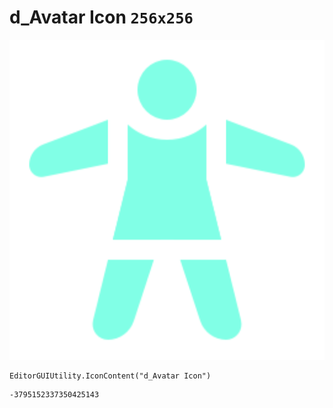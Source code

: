 # d_Avatar Icon `256x256`
<img src="/img/d_Avatar%20Icon.png" width=512 height=512>

``` CSharp
EditorGUIUtility.IconContent("d_Avatar Icon")
```
```
-3795152337350425143
```
